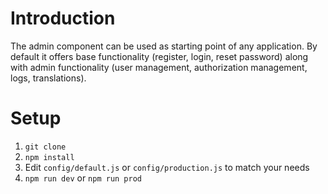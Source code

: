 # Introduction

The admin component can be used as  starting point of any application. By default it offers base functionality (register, login, reset password) along with admin functionality (user management, authorization management, logs, translations).

# Setup 

1. `git clone`
2. `npm install`
3. Edit `config/default.js` or `config/production.js` to match your needs
4. `npm run dev` or `npm run prod`
